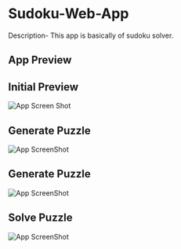 
# Sudoku-Web-App

Description- This app is basically of sudoku solver.





## App Preview
## Initial Preview

![App Screen Shot](https://github.com/priyalbhatewara123/sudoku-web-app/blob/master/app_preview/initial_preview.PNG)


## Generate Puzzle

![App ScreenShot](https://github.com/priyalbhatewara123/sudoku-web-app/blob/master/app_preview/generate_puzzle.PNG)
## Generate Puzzle

![App ScreenShot](https://github.com/priyalbhatewara123/sudoku-web-app/blob/master/app_preview/generate_puzzle.PNG)
## Solve Puzzle

![App ScreenShot](https://github.com/priyalbhatewara123/sudoku-web-app/blob/master/app_preview/solve_puzzle.PNG)
